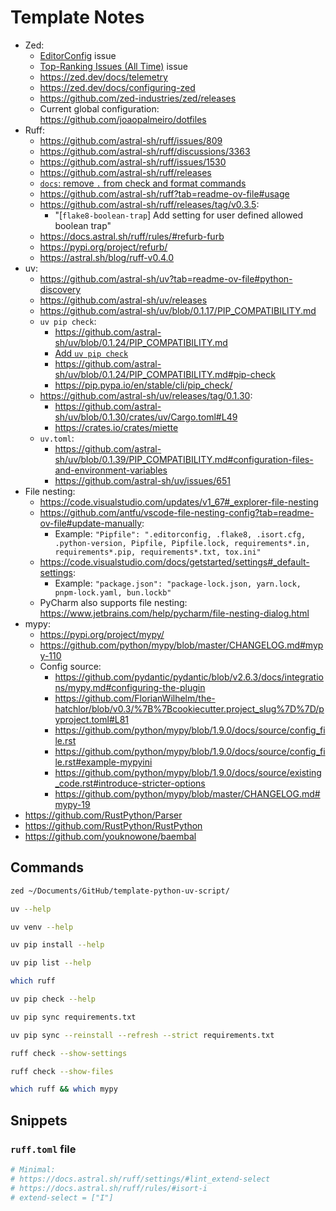 # Template Notes

- Zed:
  - [EditorConfig](https://github.com/zed-industries/zed/issues/8534) issue
  - [Top-Ranking Issues (All Time)](https://github.com/zed-industries/zed/issues/5393) issue
  - https://zed.dev/docs/telemetry
  - https://zed.dev/docs/configuring-zed
  - https://github.com/zed-industries/zed/releases
  - Current global configuration: https://github.com/joaopalmeiro/dotfiles
- Ruff:
  - https://github.com/astral-sh/ruff/issues/809
  - https://github.com/astral-sh/ruff/discussions/3363
  - https://github.com/astral-sh/ruff/issues/1530
  - https://github.com/astral-sh/ruff/releases
  - [`docs`: remove `.` from check and format commands](https://github.com/astral-sh/ruff/pull/10217)
  - https://github.com/astral-sh/ruff?tab=readme-ov-file#usage
  - https://github.com/astral-sh/ruff/releases/tag/v0.3.5:
    - "[`flake8-boolean-trap`] Add setting for user defined allowed boolean trap"
  - https://docs.astral.sh/ruff/rules/#refurb-furb
  - https://pypi.org/project/refurb/
  - https://astral.sh/blog/ruff-v0.4.0
- uv:
  - https://github.com/astral-sh/uv?tab=readme-ov-file#python-discovery
  - https://github.com/astral-sh/uv/releases
  - https://github.com/astral-sh/uv/blob/0.1.17/PIP_COMPATIBILITY.md
  - `uv pip check`:
    - https://github.com/astral-sh/uv/blob/0.1.24/PIP_COMPATIBILITY.md
    - [Add `uv pip check`](https://github.com/astral-sh/uv/pull/2397)
    - https://github.com/astral-sh/uv/blob/0.1.24/PIP_COMPATIBILITY.md#pip-check
    - https://pip.pypa.io/en/stable/cli/pip_check/
  - https://github.com/astral-sh/uv/releases/tag/0.1.30:
    - https://github.com/astral-sh/uv/blob/0.1.30/crates/uv/Cargo.toml#L49
    - https://crates.io/crates/miette
  - `uv.toml`:
    - https://github.com/astral-sh/uv/blob/0.1.39/PIP_COMPATIBILITY.md#configuration-files-and-environment-variables
    - https://github.com/astral-sh/uv/issues/651
- File nesting:
  - https://code.visualstudio.com/updates/v1_67#_explorer-file-nesting
  - https://github.com/antfu/vscode-file-nesting-config?tab=readme-ov-file#update-manually:
    - Example: `"Pipfile": ".editorconfig, .flake8, .isort.cfg, .python-version, Pipfile, Pipfile.lock, requirements*.in, requirements*.pip, requirements*.txt, tox.ini"`
  - https://code.visualstudio.com/docs/getstarted/settings#_default-settings:
    - Example: `"package.json": "package-lock.json, yarn.lock, pnpm-lock.yaml, bun.lockb"`
  - PyCharm also supports file nesting: https://www.jetbrains.com/help/pycharm/file-nesting-dialog.html
- mypy:
  - https://pypi.org/project/mypy/
  - https://github.com/python/mypy/blob/master/CHANGELOG.md#mypy-110
  - Config source:
    - https://github.com/pydantic/pydantic/blob/v2.6.3/docs/integrations/mypy.md#configuring-the-plugin
    - https://github.com/FlorianWilhelm/the-hatchlor/blob/v0.3/%7B%7Bcookiecutter.project_slug%7D%7D/pyproject.toml#L81
    - https://github.com/python/mypy/blob/1.9.0/docs/source/config_file.rst
    - https://github.com/python/mypy/blob/1.9.0/docs/source/config_file.rst#example-mypyini
    - https://github.com/python/mypy/blob/1.9.0/docs/source/existing_code.rst#introduce-stricter-options
    - https://github.com/python/mypy/blob/master/CHANGELOG.md#mypy-19
- https://github.com/RustPython/Parser
- https://github.com/RustPython/RustPython
- https://github.com/youknowone/baembal

## Commands

```bash
zed ~/Documents/GitHub/template-python-uv-script/
```

```bash
uv --help
```

```bash
uv venv --help
```

```bash
uv pip install --help
```

```bash
uv pip list --help
```

```bash
which ruff
```

```bash
uv pip check --help
```

```bash
uv pip sync requirements.txt
```

```bash
uv pip sync --reinstall --refresh --strict requirements.txt
```

```bash
ruff check --show-settings
```

```bash
ruff check --show-files
```

```bash
which ruff && which mypy
```

## Snippets

### `ruff.toml` file

```toml
# Minimal:
# https://docs.astral.sh/ruff/settings/#lint_extend-select
# https://docs.astral.sh/ruff/rules/#isort-i
# extend-select = ["I"]
```
